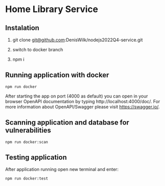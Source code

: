 # Home Library Service

## Instalation

1. git clone git@github.com:DenisWilk/nodejs2022Q4-service.git

2. switch to docker branch

3. npm i

## Running application with docker
```
npm run docker
```

After starting the app on port (4000 as default) you can open in your browser OpenAPI documentation by typing http://localhost:4000/doc/. For more information about OpenAPI/Swagger please visit https://swagger.io/.

## Scanning application and database for vulnerabilities
```
npm run docker:scan
```

## Testing application

After application running open new terminal and enter:

```
npm run docker:test
```
